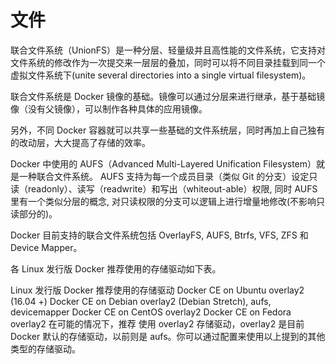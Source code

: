 

# 文件

联合文件系统（UnionFS）是一种分层、轻量级并且高性能的文件系统，它支持对文件系统的修改作为一次提交来一层层的叠加，同时可以将不同目录挂载到同一个虚拟文件系统下(unite several directories into a single virtual filesystem)。

联合文件系统是 Docker 镜像的基础。镜像可以通过分层来进行继承，基于基础镜像（没有父镜像），可以制作各种具体的应用镜像。

另外，不同 Docker 容器就可以共享一些基础的文件系统层，同时再加上自己独有的改动层，大大提高了存储的效率。

Docker 中使用的 AUFS（Advanced Multi-Layered Unification Filesystem）就是一种联合文件系统。 AUFS 支持为每一个成员目录（类似 Git 的分支）设定只读（readonly）、读写（readwrite）和写出（whiteout-able）权限, 同时 AUFS 里有一个类似分层的概念, 对只读权限的分支可以逻辑上进行增量地修改(不影响只读部分的)。

Docker 目前支持的联合文件系统包括 OverlayFS, AUFS, Btrfs, VFS, ZFS 和 Device Mapper。

各 Linux 发行版 Docker 推荐使用的存储驱动如下表。

Linux 发行版	Docker 推荐使用的存储驱动
Docker CE on Ubuntu	overlay2 (16.04 +)
Docker CE on Debian	overlay2 (Debian Stretch), aufs, devicemapper
Docker CE on CentOS	overlay2
Docker CE on Fedora	overlay2
在可能的情况下，推荐 使用 overlay2 存储驱动，overlay2 是目前 Docker 默认的存储驱动，以前则是 aufs。你可以通过配置来使用以上提到的其他类型的存储驱动。


